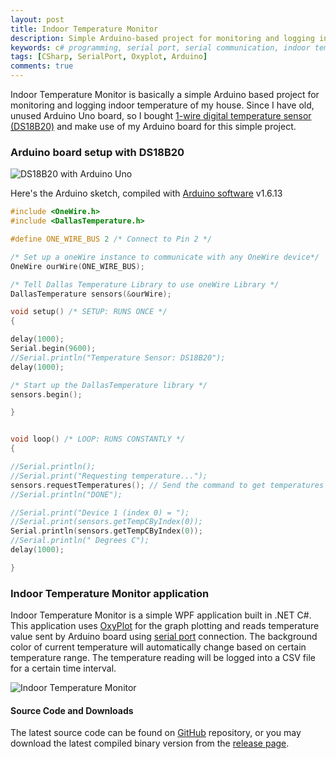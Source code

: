 ```yaml
---
layout: post
title: Indoor Temperature Monitor
description: Simple Arduino-based project for monitoring and logging indoor temperature of my house. The application is built in .NET C# with live graph using OxyPlot.
keywords: c# programming, serial port, serial communication, indoor temperature monitor, arduino uno, ds18b20 temperature sensor, oxyplot graph
tags: [CSharp, SerialPort, Oxyplot, Arduino]
comments: true
---
```


Indoor Temperature Monitor is basically a simple Arduino based project for monitoring and logging indoor temperature of my house. Since I have old, unused Arduino Uno board, so I bought [1-wire digital temperature sensor (DS18B20)](https://www.maximintegrated.com/en/products/analog/sensors-and-sensor-interface/DS18B20.html) and make use of my Arduino board for this simple project.

### Arduino board setup with DS18B20

![DS18B20 with Arduino Uno](http://i.imgur.com/9OlPFLG.png)

Here's the Arduino sketch, compiled with [Arduino software](https://www.arduino.cc/en/Main/Software) v1.6.13

```c
#include <OneWire.h>
#include <DallasTemperature.h>

#define ONE_WIRE_BUS 2 /* Connect to Pin 2 */

/* Set up a oneWire instance to communicate with any OneWire device*/
OneWire ourWire(ONE_WIRE_BUS);

/* Tell Dallas Temperature Library to use oneWire Library */
DallasTemperature sensors(&ourWire);

void setup() /* SETUP: RUNS ONCE */
{

delay(1000);
Serial.begin(9600);
//Serial.println("Temperature Sensor: DS18B20");
delay(1000);

/* Start up the DallasTemperature library */
sensors.begin();

}


void loop() /* LOOP: RUNS CONSTANTLY */
{

//Serial.println();
//Serial.print("Requesting temperature...");
sensors.requestTemperatures(); // Send the command to get temperatures
//Serial.println("DONE");

//Serial.print("Device 1 (index 0) = ");
//Serial.print(sensors.getTempCByIndex(0));
Serial.println(sensors.getTempCByIndex(0));
//Serial.println(" Degrees C");
delay(1000);

}
```

### Indoor Temperature Monitor application

Indoor Temperature Monitor is a simple WPF application built in .NET C#. This application uses [OxyPlot](http://www.oxyplot.org/) for the graph plotting and reads temperature value sent by Arduino board using [serial port](https://msdn.microsoft.com/en-us/library/system.io.ports.serialport(v=vs.110).aspx) connection. The background color of current temperature will automatically change based on certain temperature range. The temperature reading will be logged into a CSV file for a certain time interval.

![Indoor Temperature Monitor](http://i.imgur.com/8CPtSVg.png)

#### Source Code and Downloads

The latest source code can be found on [GitHub](http://github.com/heiswayi/IndoorTempMonitor) repository, or you may download the latest compiled binary version from the [release page](https://github.com/heiswayi/IndoorTempMonitor/releases).
